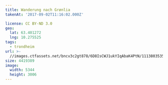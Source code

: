 ```yaml
---
title: Wanderung nach Grønlia
takenAt: '2017-09-02T11:16:02.000Z'

license: CC BY-ND 3.0
geo:
  lat: 63.401272
  lng: 10.275525
tags:
  - trondheim
url: >-
  //images.ctfassets.net/bncv3c2gt878/6D8IsCWJ1ukYIqAbaK4PtN/11138035353ff0781fe49480f077fd24/wanderung-nach-grnlia_36865473321_o
size: 4419389
image:
  width: 5344
  height: 3006
---
```

